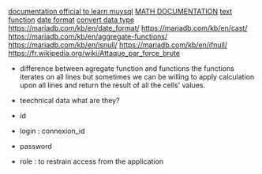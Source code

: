 [documentation official to learn muysql](https://dev.mysql.com/doc/refman/8.0/en/non-typed-operators.html)
[MATH DOCUMENTATION](https://dev.mysql.com/doc/refman/8.0/en/numeric-functions.html)
[text function](https://dev.mysql.com/doc/refman/8.0/en/string-functions.html)
[date format](https://mariadb.com/kb/en/date_format/)
[convert data type](https://mariadb.com/kb/en/convert/)
https://mariadb.com/kb/en/date_format/
https://mariadb.com/kb/en/cast/
https://mariadb.com/kb/en/aggregate-functions/
https://mariadb.com/kb/en/isnull/
https://mariadb.com/kb/en/ifnull/
https://fr.wikipedia.org/wiki/Attaque_par_force_brute

- difference between agregate function and functions
the functions iterates on all lines but sometimes we can be willing to apply calculation upon all lines and return the result of all the cells' values.

- teechnical data what are they? 
- id
- login : connexion_id
- password
- role : to restrain access from the application
